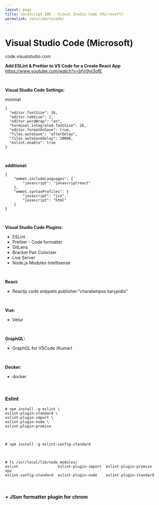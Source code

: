 ```yaml
---
layout: page
title: JavaScript IDE - Visual Studio Code (Microsoft)
permalink: /env/ide/vscode/
---
```


# Visual Studio Code (Microsoft)

code.visualstudio.com

**Add ESLint & Prettier to VS Code for a Create React App**  
https://www.youtube.com/watch?v=bfyI9yl3qfE

<br/>

**Visual Studio Code Settings:**

minimal

```
{
  "editor.fontSize": 26,
  "editor.tabSize": 2,
  "editor.wordWrap": "on",
  "terminal.integrated.fontSize": 26,
  "editor.formatOnSave": true,
  "files.autoSave": "afterDelay",
  "files.autoSaveDelay": 10000,
  "eslint.enable": true
}
```

<br/>

**additional:**

    {
        "emmet.includeLanguages": {
            "javascript": "javascriptreact"
        },
        "emmet.syntaxProfiles": {
            "javascript": "jsx",
            "javascript": "html"
        }
    }

<br/>

**Visual Studio Code Plugins:**

- ESLint
- Prettier - Code formatter
- GitLens
- Bracket Pair Colorizer
- Live Server
- Node.js Modules Intellisense

<!--
Highlight Matching Tag
-->

<br/>

**React:**

<!--

- Simple React Snippets

-->

- Reactjs code snippets publisher:"charalampos karypidis"

<!--
ES7 React/Redux/GraphQL/React-Native snippets
-->

<br/>

**Vue:**

- Vetur

<br/>

**GraphQL:**

- GraphQL for VSCode (Kumar)

<br/>

**Docker:**

- docker

<br/>

### Eslint

    # npm install -g eslint \
    eslint-plugin-standard \
    eslint-plugin-import \
    eslint-plugin-node \
    eslint-plugin-promise

<br/>

    # npm install -g eslint-config-standard

<br/>

    # ls /usr/local/lib/node_modules/
    eslint                  eslint-plugin-import  eslint-plugin-promise   npx
    eslint-config-standard  eslint-plugin-node    eslint-plugin-standard

<br/>

### + JSon formatter plugin for chrom
